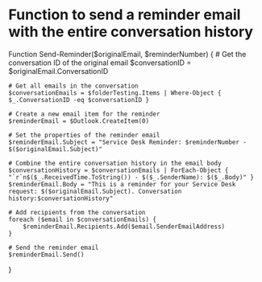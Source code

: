 # Function to send a reminder email with the entire conversation history
Function Send-Reminder($originalEmail, $reminderNumber) {
    # Get the conversation ID of the original email
    $conversationID = $originalEmail.ConversationID
    
    # Get all emails in the conversation
    $conversationEmails = $folderTesting.Items | Where-Object { $_.ConversationID -eq $conversationID }
    
    # Create a new email item for the reminder
    $reminderEmail = $Outlook.CreateItem(0)
    
    # Set the properties of the reminder email
    $reminderEmail.Subject = "Service Desk Reminder: $reminderNumber - $($originalEmail.Subject)"
    
    # Combine the entire conversation history in the email body
    $conversationHistory = $conversationEmails | ForEach-Object { "`r`n$($_.ReceivedTime.ToString()) - $($_.SenderName): $($_.Body)" }
    $reminderEmail.Body = "This is a reminder for your Service Desk request: $($originalEmail.Subject). Conversation history:$conversationHistory"
    
    # Add recipients from the conversation
    foreach ($email in $conversationEmails) {
        $reminderEmail.Recipients.Add($email.SenderEmailAddress)
    }
    
    # Send the reminder email
    $reminderEmail.Send()
}

